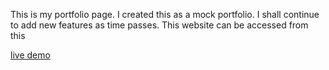 This is my portfolio page.
I created this as a mock portfolio.
I shall continue to add new features as time passes.
This website can be accessed from this <p> <a href="https://taofeekajibade.github.io/my-portfolio/" target="_blank"> live demo</a></p>
